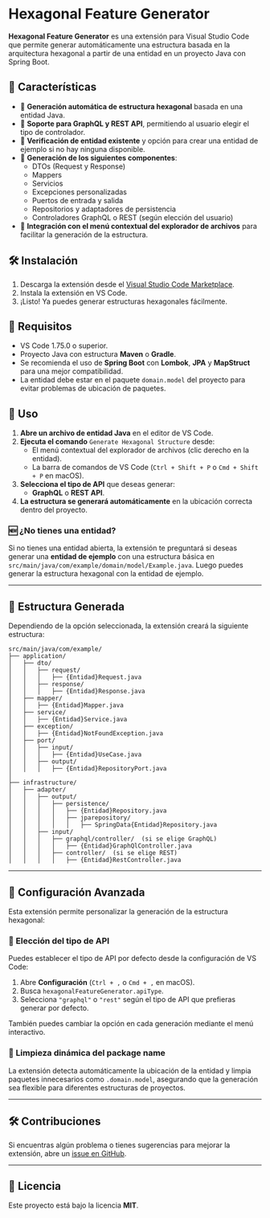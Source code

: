 # Hexagonal Feature Generator

**Hexagonal Feature Generator** es una extensión para Visual Studio Code que permite generar automáticamente una estructura basada en la arquitectura hexagonal a partir de una entidad en un proyecto Java con Spring Boot.

## 🚀 Características

- 🔹 **Generación automática de estructura hexagonal** basada en una entidad Java.
- 🔹 **Soporte para GraphQL y REST API**, permitiendo al usuario elegir el tipo de controlador.
- 🔹 **Verificación de entidad existente** y opción para crear una entidad de ejemplo si no hay ninguna disponible.
- 🔹 **Generación de los siguientes componentes**:
  - DTOs (Request y Response)
  - Mappers
  - Servicios
  - Excepciones personalizadas
  - Puertos de entrada y salida
  - Repositorios y adaptadores de persistencia
  - Controladores GraphQL o REST (según elección del usuario)
- 🔹 **Integración con el menú contextual del explorador de archivos** para facilitar la generación de la estructura.

## 🛠 Instalación

1. Descarga la extensión desde el [Visual Studio Code Marketplace](https://marketplace.visualstudio.com/).
2. Instala la extensión en VS Code.
3. ¡Listo! Ya puedes generar estructuras hexagonales fácilmente.

## 📌 Requisitos

- VS Code 1.75.0 o superior.
- Proyecto Java con estructura **Maven** o **Gradle**.
- Se recomienda el uso de **Spring Boot** con **Lombok**, **JPA** y **MapStruct** para una mejor compatibilidad.
- La entidad debe estar en el paquete `domain.model` del proyecto para evitar problemas de ubicación de paquetes.

## 📖 Uso

1. **Abre un archivo de entidad Java** en el editor de VS Code.
2. **Ejecuta el comando** `Generate Hexagonal Structure` desde:
   - El menú contextual del explorador de archivos (clic derecho en la entidad).
   - La barra de comandos de VS Code (`Ctrl + Shift + P` o `Cmd + Shift + P` en macOS).
3. **Selecciona el tipo de API** que deseas generar:
   - **GraphQL** o **REST API**.
4. **La estructura se generará automáticamente** en la ubicación correcta dentro del proyecto.

### 🆕 ¿No tienes una entidad?

Si no tienes una entidad abierta, la extensión te preguntará si deseas generar una **entidad de ejemplo** con una estructura básica en `src/main/java/com/example/domain/model/Example.java`.
Luego puedes generar la estructura hexagonal con la entidad de ejemplo.

---

## 📂 Estructura Generada

Dependiendo de la opción seleccionada, la extensión creará la siguiente estructura:

```text
src/main/java/com/example/
├── application/
│   ├── dto/
│   │   ├── request/
│   │   │   ├── {Entidad}Request.java
│   │   ├── response/
│   │   │   ├── {Entidad}Response.java
│   ├── mapper/
│   │   ├── {Entidad}Mapper.java
│   ├── service/
│   │   ├── {Entidad}Service.java
│   ├── exception/
│   │   ├── {Entidad}NotFoundException.java
│   ├── port/
│   │   ├── input/
│   │   │   ├── {Entidad}UseCase.java
│   │   ├── output/
│   │   │   ├── {Entidad}RepositoryPort.java
│
├── infrastructure/
│   ├── adapter/
│   │   ├── output/
│   │   │   ├── persistence/
│   │   │   │   ├── {Entidad}Repository.java
│   │   │   │   ├── jparepository/
│   │   │   │   │   ├── SpringData{Entidad}Repository.java
│   │   ├── input/
│   │   │   ├── graphql/controller/  (si se elige GraphQL)
│   │   │   │   ├── {Entidad}GraphQlController.java
│   │   │   ├── controller/  (si se elige REST)
│   │   │   │   ├── {Entidad}RestController.java
```

---

## 🔧 Configuración Avanzada

Esta extensión permite personalizar la generación de la estructura hexagonal:

### 🔹 Elección del tipo de API

Puedes establecer el tipo de API por defecto desde la configuración de VS Code:

1. Abre **Configuración** (`Ctrl + ,` o `Cmd + ,` en macOS).
2. Busca `hexagonalFeatureGenerator.apiType`.
3. Selecciona `"graphql"` o `"rest"` según el tipo de API que prefieras generar por defecto.

También puedes cambiar la opción en cada generación mediante el menú interactivo.

### 🔹 Limpieza dinámica del package name

La extensión detecta automáticamente la ubicación de la entidad y limpia paquetes innecesarios como `.domain.model`, asegurando que la generación sea flexible para diferentes estructuras de proyectos.

---

## 🛠 Contribuciones

Si encuentras algún problema o tienes sugerencias para mejorar la extensión, abre un [issue en GitHub](https://github.com/nick130920/hexagonal-feature-generator/issues).

---

## 📜 Licencia

Este proyecto está bajo la licencia **MIT**.
